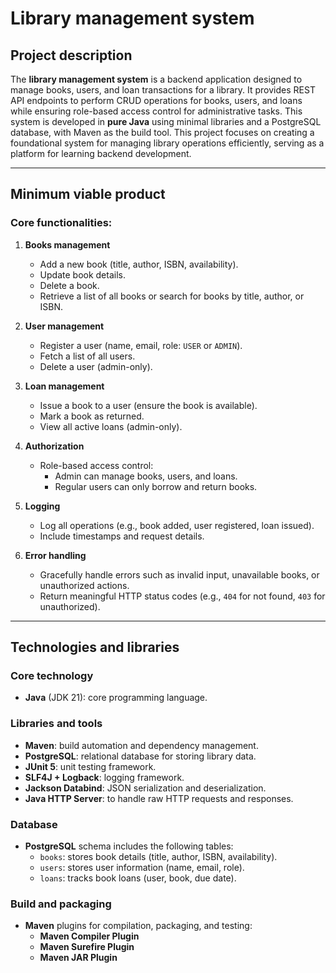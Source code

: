 # Library management system

## Project description

The **library management system** is a backend application designed to manage books, users, and loan transactions for a library. It provides REST API endpoints to perform CRUD operations for books, users, and loans while ensuring role-based access control for administrative tasks. This system is developed in **pure Java** using minimal libraries and a PostgreSQL database, with Maven as the build tool. This project focuses on creating a foundational system for managing library operations efficiently, serving as a platform for learning backend development.

---

## Minimum viable product 

### Core functionalities:

1. **Books management**

    - Add a new book (title, author, ISBN, availability).
    - Update book details.
    - Delete a book.
    - Retrieve a list of all books or search for books by title, author, or ISBN.

2. **User management**

    - Register a user (name, email, role: `USER` or `ADMIN`).
    - Fetch a list of all users.
    - Delete a user (admin-only).

3. **Loan management**

    - Issue a book to a user (ensure the book is available).
    - Mark a book as returned.
    - View all active loans (admin-only).

4. **Authorization**

    - Role-based access control:
        - Admin can manage books, users, and loans.
        - Regular users can only borrow and return books.

5. **Logging**

    - Log all operations (e.g., book added, user registered, loan issued).
    - Include timestamps and request details.

6. **Error handling**
    - Gracefully handle errors such as invalid input, unavailable books, or unauthorized actions.
    - Return meaningful HTTP status codes (e.g., `404` for not found, `403` for unauthorized).

---

## Technologies and libraries

### Core technology

-   **Java** (JDK 21): core programming language.

### Libraries and tools

-   **Maven**: build automation and dependency management.
-   **PostgreSQL**: relational database for storing library data.
-   **JUnit 5**: unit testing framework.
-   **SLF4J + Logback**: logging framework.
-   **Jackson Databind**: JSON serialization and deserialization.
-   **Java HTTP Server**: to handle raw HTTP requests and responses.

### Database

-   **PostgreSQL** schema includes the following tables:
    -   `books`: stores book details (title, author, ISBN, availability).
    -   `users`: stores user information (name, email, role).
    -   `loans`: tracks book loans (user, book, due date).

### Build and packaging

-   **Maven** plugins for compilation, packaging, and testing:
    -   **Maven Compiler Plugin**
    -   **Maven Surefire Plugin**
    -   **Maven JAR Plugin**